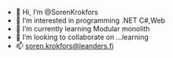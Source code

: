- 👋 Hi, I’m @SorenKrokfors
- 👀 I’m interested in programming .NET C#,Web
- 🌱 I’m currently learning Modular monolith 
- 💞️ I’m looking to collaborate on ...learning
- 📫 soren.krokfors@leanders.fi

<!---
SorenKrokfors/SorenKrokfors is a ✨ special ✨ repository because its `README.md` (this file) appears on your GitHub profile.
You can click the Preview link to take a look at your changes.
--->
